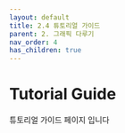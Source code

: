 ```yaml
---
layout: default
title: 2.4 튜토리얼 가이드
parent: 2. 그래픽 다루기
nav_order: 4
has_children: true
---
```


# Tutorial Guide

튜토리얼 가이드 페이지 입니다